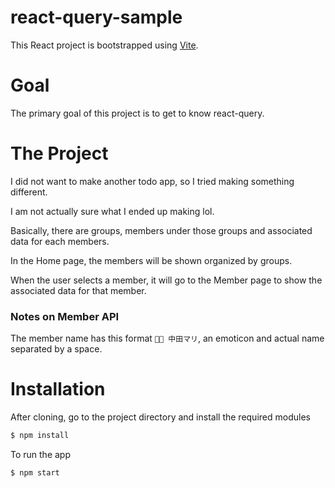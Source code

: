 react-query-sample
===========

This React project is bootstrapped using [Vite](https://vitejs.dev/guide/).


# Goal

The primary goal of this project is to get to know react-query.


# The Project

I did not want to make another todo app, so I tried making something different.

I am not actually sure what I ended up making lol.

Basically, there are groups, members under those groups and associated data for each members.

In the Home page, the members will be shown organized by groups.

When the user selects a member, it will go to the Member page to show the associated data for that member.

### Notes on Member API

The member name has this format `🧑🏻 中田マリ`, an emoticon and actual name separated by a space.


# Installation

After cloning, go to the project directory and install the required modules

```sh
$ npm install
```

To run the app

```sh
$ npm start
```


